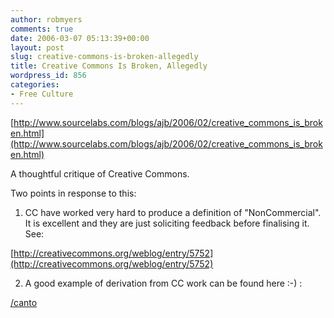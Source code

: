 ```yaml
---
author: robmyers
comments: true
date: 2006-03-07 05:13:39+00:00
layout: post
slug: creative-commons-is-broken-allegedly
title: Creative Commons Is Broken, Allegedly
wordpress_id: 856
categories:
- Free Culture
---
```


[http://www.sourcelabs.com/blogs/ajb/2006/02/creative_commons_is_broken.html](http://www.sourcelabs.com/blogs/ajb/2006/02/creative_commons_is_broken.html)  
  
A thoughtful critique of Creative Commons.  
  
Two points in response to this:  
  
1. CC have worked very hard to produce a definition of "NonCommercial". It is excellent and they are just soliciting feedback before finalising it. See:  
  
[http://creativecommons.org/weblog/entry/5752](http://creativecommons.org/weblog/entry/5752)  
  
2. A good example of derivation from CC work can be found here :-) :  
  
[/canto ](/canto )  


